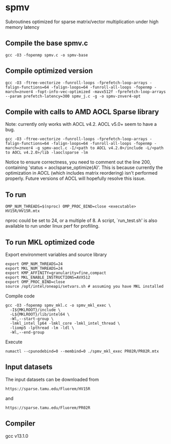 # spmv
Subroutines optimized for sparse matrix/vector multiplication under high memory latency

## Compile the base spmv.c
```
gcc -O3 -fopenmp spmv.c -o spmv-base
```
## Compile optimized version
```
gcc -O3 -ftree-vectorize -funroll-loops -fprefetch-loop-arrays -falign-functions=64 -falign-loops=64 -funroll-all-loops -fopenmp -march=znver4 -fopt-info-vec-optimized -mavx512f -fprefetch-loop-arrays --param prefetch-latency=300 spmv_j.c -g -o spmv-znver4-opt
```

## Compile with calls to AMD AOCL Sparse library
Note: currently only works with AOCL v4.2. AOCL v5.0+ seem to have a bug.

```
gcc -O3 -ftree-vectorize -funroll-loops -fprefetch-loop-arrays -falign-functions=64 -falign-loops=64 -funroll-all-loops -fopenmp -march=znver4 -g spmv-aocl.c -I/<path to AOCL v4.2.0>/include -L/<path to AOCL v4.2.0>/lib -laoclsparse -lm
```

Notice to ensure correctness, you need to comment out the line 200, containing 'status = aoclsparse_optimize(A)'. This is because currently the optimization in AOCL (which includes matrix reordering) isn't performed properly. Future versions of AOCL will hopefully resolve this issue.

## To run
```
OMP_NUM_THREADS=$(nproc) OMP_PROC_BIND=close <executable> HV15R/HV15R.mtx
```
nproc could be set to 24, or a multiple of 8. A script, `run_test.sh' is also available to run under linux perf for profiling.

## To run MKL optimized code
Export environment variables and source library
```
export OMP_NUM_THREADS=24     
export MKL_NUM_THREADS=24
export KMP_AFFINITY=granularity=fine,compact  
export MKL_ENABLE_INSTRUCTIONS=AVX512 
export OMP_PROC_BIND=close 
source /opt/intel/oneapi/setvars.sh # assuming you have MKL installed
```

Compile code

```
gcc -O3 -fopenmp spmv_mkl.c -o spmv_mkl_exec \
  -I${MKLROOT}/include \
  -L${MKLROOT}/lib/intel64 \
  -Wl,--start-group \
  -lmkl_intel_lp64 -lmkl_core -lmkl_intel_thread \
  -liomp5 -lpthread -lm -ldl \
  -Wl,--end-group
```

Execute

```
numactl --cpunodebind=0 --membind=0 ./spmv_mkl_exec PR02R/PR02R.mtx
```

## Input datasets
The input datasets can be downloaded from 
```
https://sparse.tamu.edu/Fluorem/HV15R
```

and 

```
https://sparse.tamu.edu/Fluorem/PR02R
```

## Compiler 
gcc v13.1.0
